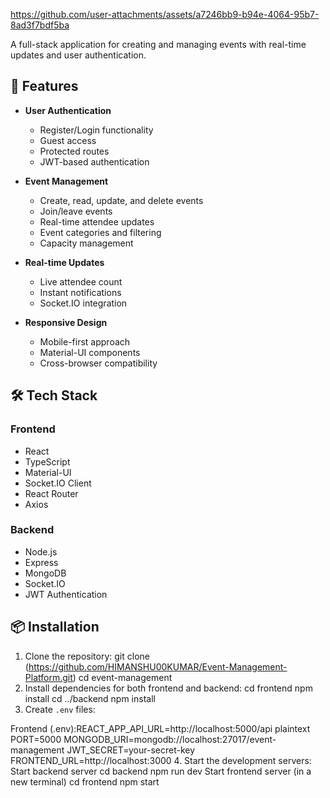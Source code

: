 
https://github.com/user-attachments/assets/a7246bb9-b94e-4064-95b7-8ad3f7bdf5ba

A full-stack application for creating and managing events with real-time updates and user authentication.

## 🚀 Features

- **User Authentication**
  - Register/Login functionality
  - Guest access
  - Protected routes
  - JWT-based authentication

- **Event Management**
  - Create, read, update, and delete events
  - Join/leave events
  - Real-time attendee updates
  - Event categories and filtering
  - Capacity management

- **Real-time Updates**
  - Live attendee count
  - Instant notifications
  - Socket.IO integration

- **Responsive Design**
  - Mobile-first approach
  - Material-UI components
  - Cross-browser compatibility

## 🛠️ Tech Stack

### Frontend
- React
- TypeScript
- Material-UI
- Socket.IO Client
- React Router
- Axios

### Backend
- Node.js
- Express
- MongoDB
- Socket.IO
- JWT Authentication
  
## 📦 Installation

1. Clone the repository:
git clone (https://github.com/HIMANSHU00KUMAR/Event-Management-Platform.git)
cd event-management
2. Install dependencies for both frontend and backend:
cd frontend
npm install
cd ../backend
npm install
3. Create `.env` files:

Frontend (.env):REACT_APP_API_URL=http://localhost:5000/api
plaintext
PORT=5000
MONGODB_URI=mongodb://localhost:27017/event-management
JWT_SECRET=your-secret-key
FRONTEND_URL=http://localhost:3000
4. Start the development servers:
Start backend server
cd backend
npm run dev
Start frontend server (in a new terminal)
cd frontend
npm start



